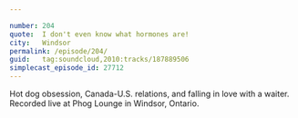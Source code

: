 ```yaml
---

number: 204
quote:  I don't even know what hormones are!
city:   Windsor
permalink: /episode/204/
guid:   tag:soundcloud,2010:tracks/187889506
simplecast_episode_id: 27712
---
```


Hot dog obsession, Canada-U.S. relations, and falling in love with a waiter. Recorded live at Phog Lounge in Windsor, Ontario.

